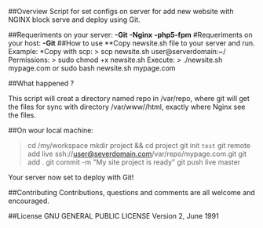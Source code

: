 ##Overview
Script for set configs on server for add new website with NGINX block serve and deploy using Git.

##Requeriments on your server:
**-Git**
**-Nginx**
**-php5-fpm**
#Requeriments on your host:
**-Git**
##How to use
**Copy newsite.sh file to your server and run.
Example:
*Copy with scp: > scp newsite.sh user@serverdomain:~/
Permissions: > sudo chmod +x newsite.sh
Execute: > ./newsite.sh mypage.com or sudo bash newsite.sh mypage.com

##What happened ?

This script will creat a directory named repo in /var/repo, where git will get the files for sync with directory /var/www/<name of your domain>/html, exactly where Nginx see the files.

##On wour local machine:
>cd /my/workspace
>mkdir project && cd project
>git init
`test`
>git remote add live ssh://user@severdomain.com/var/repo/mypage.com.git
>git add .
>git commit -m "My site project is ready"
>git push live master

Your server now set to deploy with Git!

##Contributing
Contributions, questions and comments are all welcome and encouraged.

##License
GNU GENERAL PUBLIC LICENSE
   Version 2, June 1991
